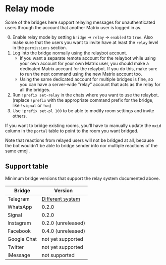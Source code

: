 # Relay mode
Some of the bridges here support relaying messages for unauthenticated users
through the account that another Matrix user is logged in as.

0. Enable relay mode by setting `bridge` → `relay` → `enabled` to `true`.
   Also make sure that the users you want to invite have at least the `relay`
   level in the `permissions` section.
1. Log into the bridge normally using the relaybot account.
   * If you want a separate remote account for the relaybot while using your
     own account for your own Matrix user, you should make a dedicated Matrix
     account for the relaybot. If you do this, make sure to run the next
     command using the new Matrix account too.
   * Using the same dedicated account for multiple bridges is fine, so you can
     have a server-wide "relay" account that acts as the relay for all the
     bridges.
2. Run `!prefix set-relay` in the chats where you want to use the relaybot.
   (replace `!prefix` with the appropriate command prefix for the bridge,
   like `!signal` or `!wa`)
3. Use `!prefix set-pl 100` to be able to modify room settings and invite
   others.

If you want to bridge existing rooms, you'll have to manually update the `mxid`
column in the `portal` table to point to the room you want bridged.

Note that reactions from relayed users will not be bridged at all, because the
bot wouldn't be able to bridge sender info nor multiple reactions of the same
emoji.

## Support table
Minimum bridge versions that support the relay system documented above.

| Bridge      | Version            |
|-------------|--------------------|
| Telegram    | [Different system] |
| WhatsApp    | 0.2.0              |
| Signal      | 0.2.0              |
| Instagram   | 0.2.0 (unreleased) |
| Facebook    | 0.4.0 (unreleased) |
| Google Chat | not yet supported  |
| Twitter     | not yet supported  |
| iMessage    | not supported      |

[Different system]: ../python/telegram/relay-bot.html
